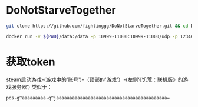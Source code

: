 # DoNotStarveTogether

```bash
git clone https://github.com/fightinggg/DoNotStarveTogether.git && cd DoNotStarveTogether
```

```bash
docker run -v ${PWD}/data:/data -p 10999-11000:10999-11000/udp -p 12346-12347:12346-12347/udp -it jamesits/dst-server:latest
```

# 获取token
steam启动游戏-(游戏中的'账号')-（顶部的'游戏'）-(左侧‘《饥荒：联机版》的游戏服务器’)
类似于：
```
pds-g^aaaaaaaaa-q^jaaaaaaaaaaaaaaaaaaaaaaaaaaaaaaaaaaaaaaaaaa=
```
